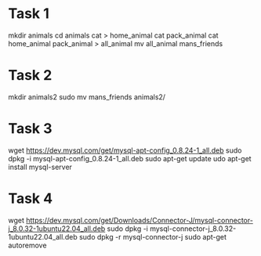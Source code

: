 # Task 1
mkdir animals
cd animals
cat > home_animal
cat pack_animal
cat home_animal pack_animal > all_animal
mv all_animal  mans_friends

# Task 2

mkdir animals2
sudo mv mans_friends animals2/

# Task 3

wget https://dev.mysql.com/get/mysql-apt-config_0.8.24-1_all.deb
sudo dpkg -i mysql-apt-config_0.8.24-1_all.deb
sudo apt-get update
udo apt-get install mysql-server

# Task 4
wget https://dev.mysql.com/get/Downloads/Connector-J/mysql-connector-j_8.0.32-1ubuntu22.04_all.deb
sudo dpkg -i mysql-connector-j_8.0.32-1ubuntu22.04_all.deb
sudo dpkg -r mysql-connector-j
sudo apt-get autoremove